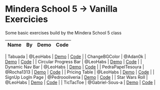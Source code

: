 # Mindera School 5 -> Vanilla Exercicies

Some basic exercises build by the Mindera School 5 class


| Name          | By       | Demo                                                                             | Code                                                                                       |
| ------------- | -------- | -------------------------------------------------------------------------------- | ------------------------------------------------------------------------------------------ |

| Tabuada | @LeoHabs | [Demo](https://mindera-school.github.io/MS5-FE-Vanilla-Exercicies/Tabuada/) | [Code](https://github.com/mindera-school/MS5-FE-Vanilla-Exercicies/tree/main/Tabuada) |
| ChangeBGColor | @Adan0k | [Demo](https://mindera-school.github.io/MS5-FE-Vanilla-Exercicies/ChangeBGColor) | [Code](https://github.com/mindera-school/MS5-FE-Vanilla-Exercicies/tree/main/ChangeBGColor) |
| Circular Progress Bar | @LeoHabs | [Demo](https://mindera-school.github.io/MS5-FE-Vanilla-Exercicies/CircularProgressBar) | [Code](https://github.com/mindera-school/MS5-FE-Vanilla-Exercicies/tree/main/CircularProgressBar) |
| Dynamic Nav Bar | @LeoHabs | [Demo](https://mindera-school.github.io/MS5-FE-Vanilla-Exercicies/DinamicNavMenu) | [Code](https://github.com/mindera-school/MS5-FE-Vanilla-Exercicies/tree/main/DinamicNavMenu) |
| PedraPapelTesoura | @Rocha1313 | [Demo](https://mindera-school.github.io/MS5-FE-Vanilla-Exercicies/PedraPapelTesoura) | [Code](https://github.com/mindera-school/MS5-FE-Vanilla-Exercicies/tree/main/PedraPapelTesoura) |
| Pricing Table | @LeoHabs | [Demo](https://mindera-school.github.io/MS5-FE-Vanilla-Exercicies/PricingTable/) | [Code](https://github.com/mindera-school/MS5-FE-Vanilla-Exercicies/tree/main/PricingTable) |
| SignUp LogIn Page | @Pedroooliveria | [Demo](https://mindera-school.github.io/MS5-FE-Vanilla-Exercicies/SignUpLogInPage/) | [Code](https://github.com/mindera-school/MS5-FE-Vanilla-Exercicies/tree/main/SignUpLogInPage) |
| Star Wars Roll | @LeoHabs | [Demo](https://mindera-school.github.io/MS5-FE-Vanilla-Exercicies/StarWarsRoll) | [Code](https://github.com/mindera-school/MS5-FE-Vanilla-Exercicies/tree/main/StarWarsRol) |
| TicTacToe | @Gabriel-Sous-a | [Demo](https://mindera-school.github.io/MS5-FE-Vanilla-Exercicies/TicTacToe) | [Code](https://github.com/mindera-school/MS5-FE-Vanilla-Exercicies/tree/main/TicTacToe) |

